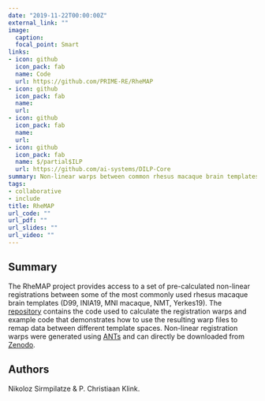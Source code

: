 ```yaml
---
date: "2019-11-22T00:00:00Z"
external_link: ""
image:
  caption:
  focal_point: Smart
links:
- icon: github
  icon_pack: fab
  name: Code
  url: https://github.com/PRIME-RE/RheMAP
- icon: github
  icon_pack: fab
  name: 
  url: 
- icon: github
  icon_pack: fab
  name: 
  url: 
- icon: github
  icon_pack: fab
  name: $/partial$ILP
  url: https://github.com/ai-systems/DILP-Core
summary: Non-linear warps between common rhesus macaque brain templates. 
tags:
- collaborative
- include
title: RheMAP
url_code: ""
url_pdf: ""
url_slides: ""
url_video: ""
---
```


## Summary
The RheMAP project provides access to a set of pre-calculated non-linear registrations between some of the most commonly used rhesus macaque brain templates (D99, INIA19, MNI macaque, NMT, Yerkes19). The [repository](https://github.com/PRIME-RE/RheMAP) contains the code used to calculate the registration warps and example code that demonstrates how to use the resulting warp files to remap data between different template spaces. Non-linear registration warps were generated using [ANTs](http://stnava.github.io/ANTs/) and can directly be downloaded from [Zenodo](https://zenodo.org/record/3668510).

## Authors
Nikoloz Sirmpilatze & P. Christiaan Klink.

